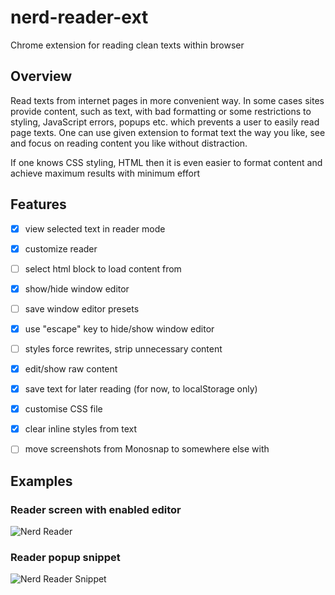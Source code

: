 # nerd-reader-ext
Chrome extension for reading clean texts within browser

## Overview
Read texts from internet pages in more convenient way. In some cases sites provide content, such as text, with bad formatting or some restrictions to styling, JavaScript errors, popups etc. which prevents a user to easily read page texts. One can use given extension to format text the way you like, see and focus on reading content you like without distraction. 

If one knows CSS styling, HTML then it is even easier to format content and achieve maximum results with minimum effort

## Features
- [x] view selected text in reader mode
- [x] customize reader
- [ ] select html block to load content from 
- [x] show/hide window editor
- [ ] save window editor presets
- [x] use "escape" key to hide/show window editor
- [ ] styles force rewrites, strip unnecessary content
- [x] edit/show raw content
- [x] save text for later reading (for now, to localStorage only)
- [x] customise CSS file
- [x] clear inline styles from text
- [ ] move screenshots from Monosnap to somewhere else with


## Examples
### Reader screen with enabled editor
![Nerd Reader](https://monosnap.com/file/dKHSAU3KJbijOSQUtbTeksYFER5mZ5.png)

### Reader popup snippet
![Nerd Reader Snippet](https://monosnap.com/file/TxCnW75mSueAaw85P9cQswu3m4M8kW.png)
